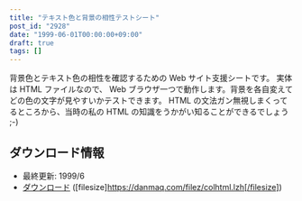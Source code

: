 ```yaml
---
title: "テキスト色と背景の相性テストシート"
post_id: "2928"
date: "1999-06-01T00:00:00+09:00"
draft: true
tags: []
---
```



背景色とテキスト色の相性を確認するための Web サイト支援シートです。 実体は HTML ファイルなので、 Web ブラウザ一つで動作します。背景を各自変えてどの色の文字が見やすいかテストできます。 HTML の文法ガン無視しまくってるところから、当時の私の HTML の知識をうかがい知ることができるでしょう ;-)
## ダウンロード情報


  * 最終更新: 1999/6
  * [ダウンロード](/filez/colhtml.lzh) ([filesize]https://danmaq.com/filez/colhtml.lzh[/filesize])
